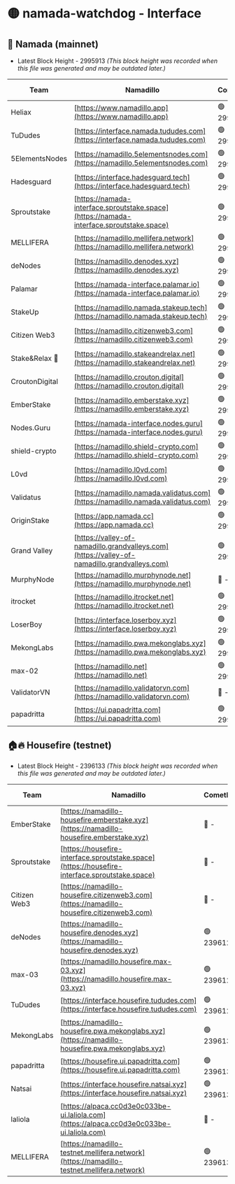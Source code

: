 # 🟡 namada-watchdog - Interface

## 🚀 Namada (mainnet)
- Latest Block Height - 2995913 *(This block height was recorded when this file was generated and may be outdated later.)*

| Team | Namadillo | CometBFT | Indexer | MASP Indexer |
|-|-|-|-|-|
| Heliax | [https://www.namadillo.app](https://www.namadillo.app) | 🟢 2995898 | 🟢 2995898 | 🟢 2995898 |
| TuDudes | [https://interface.namada.tududes.com](https://interface.namada.tududes.com) | 🟢 2995893 | 🟢 2995892 | 🟢 2995891 |
| 5ElementsNodes | [https://namadillo.5elementsnodes.com](https://namadillo.5elementsnodes.com) | 🟢 2995898 | 🟢 2995898 | 🟢 2995897 |
| Hadesguard | [https://interface.hadesguard.tech](https://interface.hadesguard.tech) | 🟢 2995899 | 🟢 2995893 | 🟢 2995893 |
| Sproutstake | [https://namada-interface.sproutstake.space](https://namada-interface.sproutstake.space) | 🟢 2995899 | 🔴 2797937 | 🟢 2995899 |
| MELLIFERA | [https://namadillo.mellifera.network](https://namadillo.mellifera.network) | 🟢 2995900 | 🟢 2995900 | 🟢 2995899 |
| deNodes | [https://namadillo.denodes.xyz](https://namadillo.denodes.xyz) | 🟢 2995900 | 🟢 2995900 | 🟢 2995900 |
| Palamar | [https://namada-interface.palamar.io](https://namada-interface.palamar.io) | 🟢 2995901 | 🟢 2995900 | 🟢 2995901 |
| StakeUp | [https://namadillo.namada.stakeup.tech](https://namadillo.namada.stakeup.tech) | 🟢 2995901 | 🟢 2995901 | 🟢 2995901 |
| Citizen Web3 | [https://namadillo.citizenweb3.com](https://namadillo.citizenweb3.com) | 🟢 2995902 | 🟢 2995899 | 🟢 2995899 |
| Stake&Relax 🦥 | [https://namadillo.stakeandrelax.net](https://namadillo.stakeandrelax.net) | 🟢 2995902 | 🟢 2995902 | 🟢 2995902 |
| CroutonDigital | [https://namadillo.crouton.digital](https://namadillo.crouton.digital) | 🟢 2995903 | 🟢 2995903 | 🟢 2995903 |
| EmberStake | [https://namadillo.emberstake.xyz](https://namadillo.emberstake.xyz) | 🟢 2995903 | 🟢 2995903 | 🟢 2995903 |
| Nodes.Guru | [https://namada-interface.nodes.guru](https://namada-interface.nodes.guru) | 🟢 2995904 | 🟢 2995903 | 🟢 2995904 |
| shield-crypto | [https://namadillo.shield-crypto.com](https://namadillo.shield-crypto.com) | 🟢 2995904 | 🟢 2995904 | 🟢 2995904 |
| L0vd | [https://namadillo.l0vd.com](https://namadillo.l0vd.com) | 🟢 2995905 | 🟢 2995904 | 🟢 2995905 |
| Validatus | [https://namadillo.namada.validatus.com](https://namadillo.namada.validatus.com) | 🟢 2995905 | 🟢 2995905 | 🟢 2995905 |
| OriginStake | [https://app.namada.cc](https://app.namada.cc) | 🟢 2995906 | 🟢 2995905 | 🟢 2995905 |
| Grand Valley | [https://valley-of-namadillo.grandvalleys.com](https://valley-of-namadillo.grandvalleys.com) | 🟢 2995906 | 🟢 2995906 | 🟢 2995906 |
| MurphyNode | [https://namadillo.murphynode.net](https://namadillo.murphynode.net) | 🔴 - | 🔴 - | 🔴 - |
| itrocket | [https://namadillo.itrocket.net](https://namadillo.itrocket.net) | 🟢 2995908 | 🟢 2995908 | 🟢 2995909 |
| LoserBoy | [https://interface.loserboy.xyz](https://interface.loserboy.xyz) | 🟢 2995909 | 🟢 2995909 | 🟢 2995909 |
| MekongLabs | [https://namadillo.pwa.mekonglabs.xyz](https://namadillo.pwa.mekonglabs.xyz) | 🟢 2995909 | 🟢 2995909 | 🟢 2995909 |
| max-02 | [https://namadillo.net](https://namadillo.net) | 🟢 2995910 | 🟢 2995910 | 🟢 2995910 |
| ValidatorVN | [https://namadillo.validatorvn.com](https://namadillo.validatorvn.com) | 🔴 - | 🔴 - | 🔴 - |
| papadritta | [https://ui.papadritta.com](https://ui.papadritta.com) | 🟢 2995913 | 🟢 2995912 | 🟢 2995913 |

## 🏠🔥 Housefire (testnet)
- Latest Block Height - 2396133 *(This block height was recorded when this file was generated and may be outdated later.)*

| Team | Namadillo | CometBFT | Indexer | MASP Indexer |
|-|-|-|-|-|
| EmberStake | [https://namadillo-housefire.emberstake.xyz](https://namadillo-housefire.emberstake.xyz) | 🔴 - | 🔴 - | 🔴 - |
| Sproutstake | [https://housefire-interface.sproutstake.space](https://housefire-interface.sproutstake.space) | 🔴 - | 🔴 - | 🔴 - |
| Citizen Web3 | [https://namadillo-housefire.citizenweb3.com](https://namadillo-housefire.citizenweb3.com) | 🔴 - | 🔴 - | 🔴 - |
| deNodes | [https://namadillo-housefire.denodes.xyz](https://namadillo-housefire.denodes.xyz) | 🟢 2396129 | 🟢 2396129 | 🟢 2396128 |
| max-03 | [https://namadillo.housefire.max-03.xyz](https://namadillo.housefire.max-03.xyz) | 🟢 2396129 | 🔴 2167206 | 🟢 2396129 |
| TuDudes | [https://interface.housefire.tududes.com](https://interface.housefire.tududes.com) | 🟢 2396129 | 🟢 2396129 | 🟢 2396129 |
| MekongLabs | [https://namadillo-housefire.pwa.mekonglabs.xyz](https://namadillo-housefire.pwa.mekonglabs.xyz) | 🟢 2396130 | 🟢 2396129 | 🟢 2396129 |
| papadritta | [https://housefire.ui.papadritta.com](https://housefire.ui.papadritta.com) | 🟢 2396130 | 🟢 2396130 | 🟢 2396130 |
| Natsai | [https://interface.housefire.natsai.xyz](https://interface.housefire.natsai.xyz) | 🟢 2396131 | 🟢 2396131 | 🟢 2396131 |
| laliola | [https://alpaca.cc0d3e0c033be-ui.laliola.com](https://alpaca.cc0d3e0c033be-ui.laliola.com) | 🔴 - | 🔴 - | 🔴 - |
| MELLIFERA | [https://namadillo-testnet.mellifera.network](https://namadillo-testnet.mellifera.network) | 🟢 2396133 | 🟢 2396132 | 🟢 2396132 |

